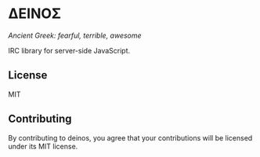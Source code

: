 # ΔΕΙΝΟΣ

*Ancient Greek: fearful, terrible, awesome*

IRC library for server-side JavaScript.

## License

MIT

## Contributing

By contributing to deinos, you agree that your contributions will be licensed
under its MIT license.
